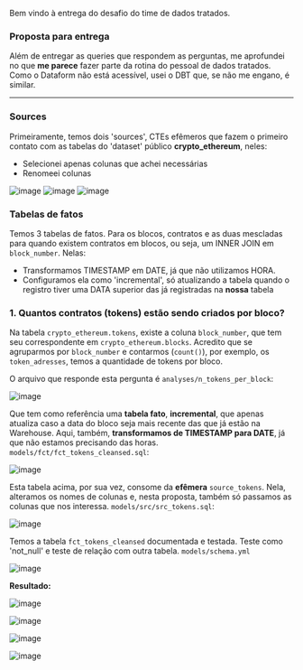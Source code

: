 Bem vindo à entrega do desafio do time de dados tratados.

### Proposta para entrega

Além de entregar as queries que respondem as perguntas, me aprofundei no que **me parece** fazer parte da rotina do pessoal de dados tratados. Como o Dataform não está acessível, usei o DBT que, se não me engano, é similar.

---

### Sources

Primeiramente, temos dois 'sources', CTEs efêmeros que fazem o primeiro contato com as tabelas do 'dataset' público **crypto_ethereum**, neles:
- Selecionei apenas colunas que achei necessárias
- Renomeei colunas


![image](https://user-images.githubusercontent.com/37453518/165271849-572daecb-71f7-449b-b9a4-d9a2eac404d1.png)
![image](https://user-images.githubusercontent.com/37453518/165271661-988aaf0f-e58c-421b-be76-ef10f4940e4a.png)
![image](https://user-images.githubusercontent.com/37453518/165272549-11b83a47-7d50-412c-b5ad-3f731f7ff04c.png)

### Tabelas de fatos

Temos 3 tabelas de fatos. Para os blocos, contratos e as duas mescladas para quando existem contratos em blocos, ou seja, um INNER JOIN em `block_number`.
Nelas:
- Transformamos TIMESTAMP em DATE, já que não utilizamos HORA.
- Configuramos ela como 'incremental', só atualizando a tabela quando o registro tiver uma DATA superior das já registradas na **nossa** tabela













### 1. Quantos contratos (tokens) estão sendo criados por bloco?





Na tabela `crypto_ethereum.tokens`, existe a coluna `block_number`, que tem seu correspondente em `crypto_ethereum.blocks`. Acredito que se agruparmos por `block_number` e contarmos (`count()`), por exemplo, os `token_adresses`, temos a quantidade de tokens por bloco.

O arquivo que responde esta pergunta é `analyses/n_tokens_per_block`:

![image](https://user-images.githubusercontent.com/37453518/165186443-9dca8bdd-879e-4d05-b515-2c7b10c7aa94.png)

Que tem como referência uma **tabela fato**, **incremental**, que apenas atualiza caso a data do bloco seja mais recente das que já estão na Warehouse. Aqui, também, **transformamos de TIMESTAMP para DATE**, já que não estamos precisando das horas. `models/fct/fct_tokens_cleansed.sql`:

![image](https://user-images.githubusercontent.com/37453518/165186538-66d8cd9b-385e-4212-8723-db78f6f9aca6.png)

Esta tabela acima, por sua vez, consome da **efêmera** `source_tokens`. Nela, alteramos os nomes de colunas e, nesta proposta, também só passamos as colunas que nos interessa. `models/src/src_tokens.sql`:

![image](https://user-images.githubusercontent.com/37453518/165186671-860d16f6-8607-4253-851b-695d5f1585db.png)

Temos a tabela `fct_tokens_cleansed` documentada e testada. Teste como 'not_null' e teste de relação com outra tabela. `models/schema.yml`

![image](https://user-images.githubusercontent.com/37453518/165186887-d8794d3a-0ae8-4013-89f2-2436b16a5c54.png)

**Resultado:**

![image](https://user-images.githubusercontent.com/37453518/165187359-821998b1-9b45-45e0-ad7d-da0e0183c7a5.png)









![image](https://user-images.githubusercontent.com/37453518/165180098-4ca9776c-6efa-4800-8ba2-4f9e33c6364e.png)


![image](https://user-images.githubusercontent.com/37453518/165180682-81fbbaef-1211-456a-93f2-2c1407a02e57.png)

![image](https://user-images.githubusercontent.com/37453518/165180943-77ad717e-fd1e-400f-afc6-684aadde0623.png)
